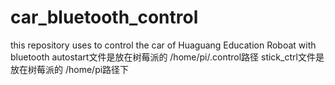 # car_bluetooth_control
this repository uses to control the car of Huaguang Education Roboat with bluetooth
autostart文件是放在树莓派的   /home/pi/.control路径
stick_ctrl文件是放在树莓派的   /home/pi路径下
